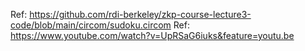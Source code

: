 Ref: https://github.com/rdi-berkeley/zkp-course-lecture3-code/blob/main/circom/sudoku.circom
Ref: https://www.youtube.com/watch?v=UpRSaG6iuks&feature=youtu.be